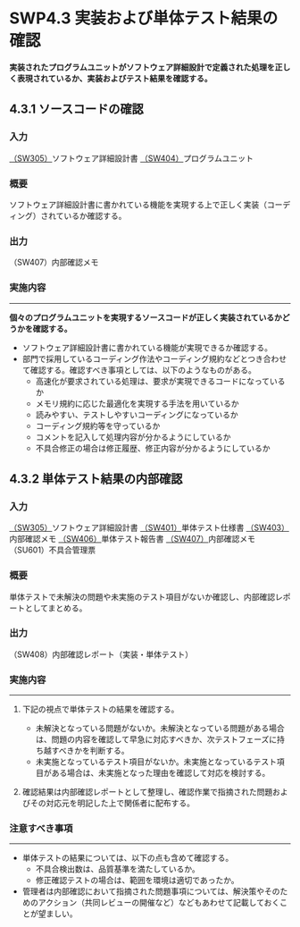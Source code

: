 # SWP4.3 実装および単体テスト結果の確認

**実装されたプログラムユニットがソフトウェア詳細設計で定義された処理を正しく表現されているか、実装およびテスト結果を確認する。**

## 4.3.1 ソースコードの確認

### 入力

[（SW305）](../SWP3%20ソフトウェア詳細設計/SWP3.1%20機能ユニット詳細設計書の作成.md)ソフトウェア詳細設計書
[（SW404）](SWP4.2%20実装および単体テストの実施.md)プログラムユニット

### 概要

ソフトウェア詳細設計書に書かれている機能を実現する上で正しく実装（コーディング）されているか確認する。

### 出力

（SW407）内部確認メモ
<a id = "SW407"></a>

### 実施内容

---

**個々のプログラムユニットを実現するソースコードが正しく実装されているかどうかを確認する。**

* ソフトウェア詳細設計書に書かれている機能が実現できるか確認する。
* 部門で採用しているコーディング作法やコーディング規約などとつき合わせて確認する。確認すべき事項としては、以下のようなものがある。
  * 高速化が要求されている処理は、要求が実現できるコードになっているか
  * メモリ規約に応じた最適化を実現する手法を用いているか
  * 読みやすい、テストしやすいコーディングになっているか
  * コーディング規約等を守っているか
  * コメントを記入して処理内容が分かるようにしているか
  * 不具合修正の場合は修正履歴、修正内容が分かるようにしているか

## 4.3.2 単体テスト結果の内部確認

### 入力

[（SW305）](../SWP3%20ソフトウェア詳細設計/SWP3.1%20機能ユニット詳細設計書の作成.md)ソフトウェア詳細設計書
[（SW401）](SWP4.1%20実装および単体テストの準備.md)単体テスト仕様書
[（SW403）](SWP4.1%20実装および単体テストの準備.md)内部確認メモ
[（SW406）](SWP4.2%20実装および単体テストの実施.md)単体テスト報告書
[（SW407）](#SW407)内部確認メモ
（SU601）不具合管理票

### 概要

単体テストで未解決の問題や未実施のテスト項目がないか確認し、内部確認レポートとしてまとめる。

### 出力

（SW408）内部確認レポート（実装・単体テスト）

### 実施内容

---

1. 下記の視点で単体テストの結果を確認する。
   * 未解決となっている問題がないか。未解決となっている問題がある場合は、問題の内容を確認して早急に対応すべきか、次テストフェーズに持ち越すべきかを判断する。
   * 未実施となっているテスト項目がないか。未実施となっているテスト項目がある場合は、未実施となった理由を確認して対応を検討する。

1. 確認結果は内部確認レポートとして整理し、確認作業で指摘された問題およびその対応元を明記した上で関係者に配布する。

### 注意すべき事項

---

* 単体テストの結果については、以下の点も含めて確認する。
  * 不具合検出数は、品質基準を満たしているか。
  * 修正確認テストの場合は、範囲を環境は適切であったか。
* 管理者は内部確認において指摘された問題事項については、解決策やそのためのアクション（共同レビューの開催など）などもあわせて記載しておくことが望ましい。


